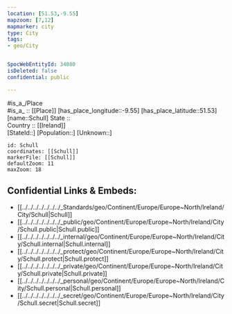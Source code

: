 ```yaml
---
location: [51.53,-9.55] 
mapzoom: [7,12] 
mapmarker: city 
type: City
tags:
- geo/City


SpocWebEntityId: 34080
isDeleted: false
confidential: public

---
```

#is_a_/Place  
#is_a_ :: [[Place]] 
[has_place_longitude::-9.55] 
[has_place_latitude::51.53] 
[name::Schull] 
State ::  
Country :: [[Ireland]]  
[StateId::] 
[Population::] 
[Unknown::] 


```leaflet
id: Schull
coordinates: [[Schull]] 
markerFile: [[Schull]] 
defaultZoom: 11 
maxZoom: 18
```


## Confidential Links & Embeds: 
- [[../../../../../../../_Standards/geo/Continent/Europe/Europe~North/Ireland/City/Schull|Schull]] 
- [[../../../../../../../_public/geo/Continent/Europe/Europe~North/Ireland/City/Schull.public|Schull.public]] 
- [[../../../../../../../_internal/geo/Continent/Europe/Europe~North/Ireland/City/Schull.internal|Schull.internal]] 
- [[../../../../../../../_protect/geo/Continent/Europe/Europe~North/Ireland/City/Schull.protect|Schull.protect]] 
- [[../../../../../../../_private/geo/Continent/Europe/Europe~North/Ireland/City/Schull.private|Schull.private]] 
- [[../../../../../../../_personal/geo/Continent/Europe/Europe~North/Ireland/City/Schull.personal|Schull.personal]] 
- [[../../../../../../../_secret/geo/Continent/Europe/Europe~North/Ireland/City/Schull.secret|Schull.secret]] 
